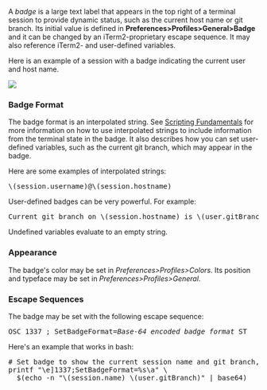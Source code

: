 <script>
function show(name) {
  document.getElementById("bash").style.display="none";
  document.getElementById("fish").style.display="none";
  document.getElementById("tcsh").style.display="none";
  document.getElementById("zsh").style.display="none";
  document.getElementById(name).style.display="";
}
</script>

A *badge* is a large text label that appears in the top right of a terminal session to provide dynamic status, such as the current host name or git branch. Its initial value is defined in <strong>Preferences&gt;Profiles&gt;General&gt;Badge</strong> and it can be changed by an iTerm2-proprietary escape sequence. It may also reference iTerm2- and user-defined variables.

Here is an example of a session with a badge indicating the current user and host name.

<img src="/images/Badge.png">

### Badge Format

The badge format is an interpolated string. See <a
href="documentation-scripting-fundamentals.html">Scripting Fundamentals</a> for
more information on how to use interpolated strings to include information from
the terminal state in the badge. It also describes how you can set user-defined
variables, such as the current git branch, which may appear in the badge.

Here are some examples of interpolated strings:

<pre>
\(session.username)@\(session.hostname)
</pre>

User-defined badges can be very powerful. For example:

<pre>
Current git branch on \(session.hostname) is \(user.gitBranch)
</pre>

Undefined variables evaluate to an empty string.

### Appearance

The badge's color may be set in *Preferences&gt;Profiles&gt;Colors*. Its position and typeface may be set in *Preferences>Profiles>General*.

### Escape Sequences

The badge may be set with the following escape sequence:

<pre>
OSC 1337 ; SetBadgeFormat=<i>Base-64 encoded badge format</i> ST
</pre>

Here's an example that works in bash:

<pre style="white-space: pre">
# Set badge to show the current session name and git branch, if any is set.
printf "\e]1337;SetBadgeFormat=%s\a" \
  $(echo -n "\(session.name) \(user.gitBranch)" | base64)
</pre>


